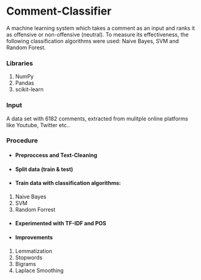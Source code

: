 # Comment-Classifier
A machine learning system which takes a comment as an input and ranks it as offensive or non-offensive (neutral). To measure its effectiveness, the following classification algorithms were used: Naive Bayes, SVM and Random Forest.

### Libraries
1. NumPy 
2. Pandas
3. scikit-learn

### Input
A data set with 6182 comments, extracted from mulitple online platforms like Youtube, Twitter etc..

### Procedure

* #### Preproccess and Text-Cleaning

* #### Split data (train & test)

* #### Train data with classification algorithms: 
1. Naive Bayes
2. SVM
3. Random Forrest

* #### Experimented with TF-IDF and POS

* #### Improvements
1. Lemmatization
2. Stopwords
3. Bigrams
4. Laplace Smoothing
